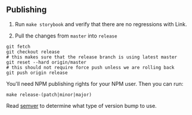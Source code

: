 ## Publishing

1. Run `make storybook` and verify that there are no regressions with Link.

2. Pull the changes from `master` into `release`

```
git fetch
git checkout release
# this makes sure that the release branch is using latest master
git reset --hard origin/master
# this should not require force push unless we are rolling back
git push origin release
```


You'll need NPM publishing rights for your NPM user. Then you can run:

```
make release-(patch|minor|major)
```

Read [semver](https://semver.org/) to determine what type of version bump to use.

